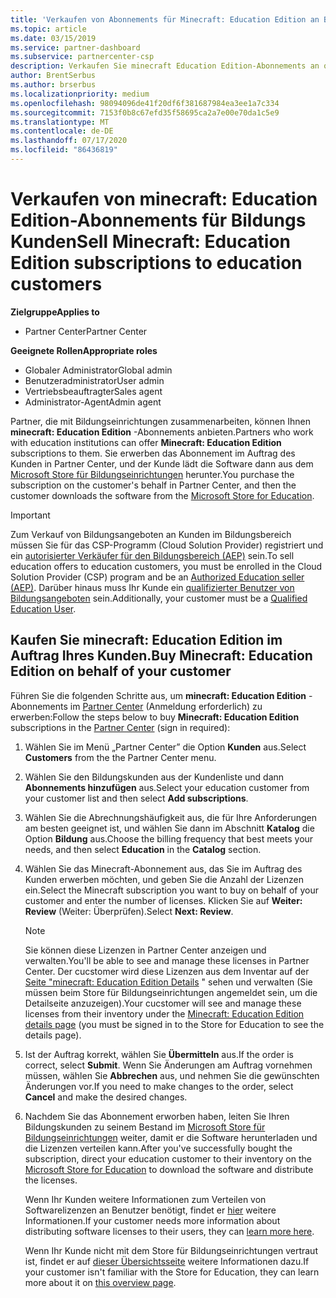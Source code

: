```yaml
---
title: 'Verkaufen von Abonnements für Minecraft: Education Edition an Bildungseinrichtungen'
ms.topic: article
ms.date: 03/15/2019
ms.service: partner-dashboard
ms.subservice: partnercenter-csp
description: Verkaufen Sie minecraft Education Edition-Abonnements an qualifizierte Bildungs Kunden, die diese dann aus dem Microsoft Education Store herunterladen können.
author: BrentSerbus
ms.author: brserbus
ms.localizationpriority: medium
ms.openlocfilehash: 98094096de41f20df6f381687984ea3ee1a7c334
ms.sourcegitcommit: 7153f0b8c67efd35f58695ca2a7e00e70da1c5e9
ms.translationtype: MT
ms.contentlocale: de-DE
ms.lasthandoff: 07/17/2020
ms.locfileid: "86436819"
---
```

# <a name="sell-minecraft-education-edition-subscriptions-to-education-customers"></a><span data-ttu-id="b24b3-103">Verkaufen von minecraft: Education Edition-Abonnements für Bildungs Kunden</span><span class="sxs-lookup"><span data-stu-id="b24b3-103">Sell Minecraft: Education Edition subscriptions to education customers</span></span>

<span data-ttu-id="b24b3-104">**Zielgruppe**</span><span class="sxs-lookup"><span data-stu-id="b24b3-104">**Applies to**</span></span>

-  <span data-ttu-id="b24b3-105">Partner Center</span><span class="sxs-lookup"><span data-stu-id="b24b3-105">Partner Center</span></span>

<span data-ttu-id="b24b3-106">**Geeignete Rollen**</span><span class="sxs-lookup"><span data-stu-id="b24b3-106">**Appropriate roles**</span></span>
-   <span data-ttu-id="b24b3-107">Globaler Administrator</span><span class="sxs-lookup"><span data-stu-id="b24b3-107">Global admin</span></span>
-   <span data-ttu-id="b24b3-108">Benutzeradministrator</span><span class="sxs-lookup"><span data-stu-id="b24b3-108">User admin</span></span>
-   <span data-ttu-id="b24b3-109">Vertriebsbeauftragter</span><span class="sxs-lookup"><span data-stu-id="b24b3-109">Sales agent</span></span>
-   <span data-ttu-id="b24b3-110">Administrator-Agent</span><span class="sxs-lookup"><span data-stu-id="b24b3-110">Admin agent</span></span>

<span data-ttu-id="b24b3-111">Partner, die mit Bildungseinrichtungen zusammenarbeiten, können Ihnen **minecraft: Education Edition** -Abonnements anbieten.</span><span class="sxs-lookup"><span data-stu-id="b24b3-111">Partners who work with education institutions can offer **Minecraft: Education Edition** subscriptions to them.</span></span> <span data-ttu-id="b24b3-112">Sie erwerben das Abonnement im Auftrag des Kunden in Partner Center, und der Kunde lädt die Software dann aus dem [Microsoft Store für Bildungseinrichtungen](https://educationstore.microsoft.com) herunter.</span><span class="sxs-lookup"><span data-stu-id="b24b3-112">You purchase the subscription on the customer's behalf in Partner Center, and then the customer downloads the software from the [Microsoft Store for Education](https://educationstore.microsoft.com).</span></span> 

>[!IMPORTANT]
><span data-ttu-id="b24b3-113">Zum Verkauf von Bildungsangeboten an Kunden im Bildungsbereich müssen Sie für das CSP-Programm (Cloud Solution Provider) registriert und ein [autorisierter Verkäufer für den Bildungsbereich (AEP)](https://www.mepn.com) sein.</span><span class="sxs-lookup"><span data-stu-id="b24b3-113">To sell education offers to education customers, you must be enrolled in the Cloud Solution Provider (CSP) program and be an [Authorized Education seller (AEP)](https://www.mepn.com).</span></span> <span data-ttu-id="b24b3-114">Darüber hinaus muss Ihr Kunde ein [qualifizierter Benutzer von Bildungsangeboten](https://www.microsoftvolumelicensing.com/DocumentSearch.aspx?Mode=3&DocumentTypeId=7) sein.</span><span class="sxs-lookup"><span data-stu-id="b24b3-114">Additionally, your customer must be a [Qualified Education User](https://www.microsoftvolumelicensing.com/DocumentSearch.aspx?Mode=3&DocumentTypeId=7).</span></span>  

 
## <a name="buy-minecraft-education-edition-on-behalf-of-your-customer"></a><span data-ttu-id="b24b3-115">Kaufen Sie **minecraft: Education Edition** im Auftrag Ihres Kunden.</span><span class="sxs-lookup"><span data-stu-id="b24b3-115">Buy **Minecraft: Education Edition** on behalf of your customer</span></span>

<span data-ttu-id="b24b3-116">Führen Sie die folgenden Schritte aus, um **minecraft: Education Edition** -Abonnements im [Partner Center](https://partnercenter.microsoft.com/pcv/dashboard/overview
) (Anmeldung erforderlich) zu erwerben:</span><span class="sxs-lookup"><span data-stu-id="b24b3-116">Follow the steps below to buy **Minecraft: Education Edition** subscriptions in the [Partner Center](https://partnercenter.microsoft.com/pcv/dashboard/overview
) (sign in required):</span></span>

  1.  <span data-ttu-id="b24b3-117">Wählen Sie im Menü „Partner Center” die Option **Kunden** aus.</span><span class="sxs-lookup"><span data-stu-id="b24b3-117">Select **Customers** from the the Partner Center menu.</span></span>
  
  2.  <span data-ttu-id="b24b3-118">Wählen Sie den Bildungskunden aus der Kundenliste und dann **Abonnements hinzufügen** aus.</span><span class="sxs-lookup"><span data-stu-id="b24b3-118">Select your education customer from your customer list and then select **Add subscriptions**.</span></span>
  
  3.  <span data-ttu-id="b24b3-119">Wählen Sie die Abrechnungshäufigkeit aus, die für Ihre Anforderungen am besten geeignet ist, und wählen Sie dann im Abschnitt **Katalog** die Option **Bildung** aus.</span><span class="sxs-lookup"><span data-stu-id="b24b3-119">Choose the billing frequency that best meets your needs, and then select **Education** in the **Catalog** section.</span></span>

  4.  <span data-ttu-id="b24b3-120">Wählen Sie das Minecraft-Abonnement aus, das Sie im Auftrag des Kunden erwerben möchten, und geben Sie die Anzahl der Lizenzen ein.</span><span class="sxs-lookup"><span data-stu-id="b24b3-120">Select the Minecraft subscription you want to buy on behalf of your customer and enter the number of licenses.</span></span> <span data-ttu-id="b24b3-121">Klicken Sie auf **Weiter: Review** (Weiter: Überprüfen).</span><span class="sxs-lookup"><span data-stu-id="b24b3-121">Select **Next: Review**.</span></span>

      >[!NOTE]
      ><span data-ttu-id="b24b3-122">Sie können diese Lizenzen in Partner Center anzeigen und verwalten.</span><span class="sxs-lookup"><span data-stu-id="b24b3-122">You'll be able to see and manage these licenses in Partner Center.</span></span> <span data-ttu-id="b24b3-123">Der cucstomer wird diese Lizenzen aus dem Inventar auf der [Seite "minecraft: Education Edition Details](https://educationstore.microsoft.com/store/details/minecraft-education-edition/9nblggh4r2r6) " sehen und verwalten (Sie müssen beim Store für Bildungseinrichtungen angemeldet sein, um die Detailseite anzuzeigen).</span><span class="sxs-lookup"><span data-stu-id="b24b3-123">Your cucstomer will see and manage these licenses from their inventory under the [Minecraft: Education Edition details page](https://educationstore.microsoft.com/store/details/minecraft-education-edition/9nblggh4r2r6) (you must be signed in to the Store for Education to see the details page).</span></span> 

  5.  <span data-ttu-id="b24b3-124">Ist der Auftrag korrekt, wählen Sie **Übermitteln** aus.</span><span class="sxs-lookup"><span data-stu-id="b24b3-124">If the order is correct, select **Submit**.</span></span> <span data-ttu-id="b24b3-125">Wenn Sie Änderungen am Auftrag vornehmen müssen, wählen Sie **Abbrechen** aus, und nehmen Sie die gewünschten Änderungen vor.</span><span class="sxs-lookup"><span data-stu-id="b24b3-125">If you need to make changes to the order, select **Cancel** and make the desired changes.</span></span>   

  6.  <span data-ttu-id="b24b3-126">Nachdem Sie das Abonnement erworben haben, leiten Sie Ihren Bildungskunden zu seinem Bestand im [Microsoft Store für Bildungseinrichtungen](https://educationstore.microsoft.com) weiter, damit er die Software herunterladen und die Lizenzen verteilen kann.</span><span class="sxs-lookup"><span data-stu-id="b24b3-126">After you've successfully bought the subscription, direct your education customer to their inventory on the [Microsoft Store for Education](https://educationstore.microsoft.com) to download the software and distribute the licenses.</span></span>

      <span data-ttu-id="b24b3-127">Wenn Ihr Kunden weitere Informationen zum Verteilen von Softwarelizenzen an Benutzer benötigt, findet er [hier](https://docs.microsoft.com/education/windows/school-get-minecraft#distribute-minecraft) weitere Informationen.</span><span class="sxs-lookup"><span data-stu-id="b24b3-127">If your customer needs more information about distributing software licenses to their users, they can [learn more here](https://docs.microsoft.com/education/windows/school-get-minecraft#distribute-minecraft).</span></span>  
  
      <span data-ttu-id="b24b3-128">Wenn Ihr Kunde nicht mit dem Store für Bildungseinrichtungen vertraut ist, findet er auf [dieser Übersichtsseite](https://docs.microsoft.com/microsoft-store/windows-store-for-business-overview) weitere Informationen dazu.</span><span class="sxs-lookup"><span data-stu-id="b24b3-128">If your customer isn't familiar with the Store for Education, they can learn more about it on [this overview page](https://docs.microsoft.com/microsoft-store/windows-store-for-business-overview).</span></span>  

      

